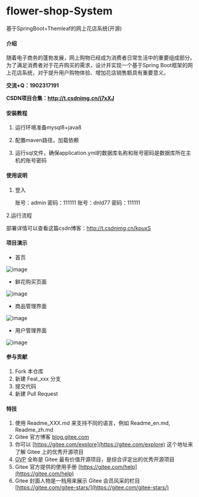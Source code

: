 # flower-shop-System
基于SpringBoot+Themleaf的网上花店系统(开源)

#### 介绍

随着电子商务的蓬勃发展，网上购物已经成为消费者日常生活中的重要组成部分。为了满足消费者对于花卉购买的需求，设计并实现一个基于Spring Boot框架的网上花店系统，对于提升用户购物体验、增加花店销售额具有重要意义。

**交流+Q：1902317191**

**CSDN项目合集：http://t.csdnimg.cn/j7xXJ**


#### 安装教程

1. 运行环境准备mysql8+java8

2. 配置maven路径，加载依赖

3. 运行sql文件，确保application.yml的数据库名称和账号密码是数据库所在主机的账号密码

#### 使用说明

1. 登入

   账号：admin	密码：111111
   账号：dnld77	密码：111111

2.运行流程


部署详情可以查看这篇csdn博客：http://t.csdnimg.cn/kpuxS

#### 项目演示


+ 首页

![image](https://github.com/luooin/flower-shop-System/assets/85004172/5411fb68-43bf-42f2-b2b4-b35e0052ffd3)



+ 鲜花购买页面

![image](https://github.com/luooin/flower-shop-System/assets/85004172/647408df-c8d0-416c-a781-1867c18950cb)



+ 商品管理界面

![image](https://github.com/luooin/flower-shop-System/assets/85004172/996eef52-079c-40bc-8bbe-d73f002b6823)


+ 用户管理界面

![image](https://github.com/luooin/flower-shop-System/assets/85004172/80e4382c-d39a-43ef-b48b-d868b5cf857f)



#### 参与贡献

1.  Fork 本仓库
2.  新建 Feat_xxx 分支
3.  提交代码
4.  新建 Pull Request


#### 特技

1.  使用 Readme\_XXX.md 来支持不同的语言，例如 Readme\_en.md, Readme\_zh.md
2.  Gitee 官方博客 [blog.gitee.com](https://blog.gitee.com)
3.  你可以 [https://gitee.com/explore](https://gitee.com/explore) 这个地址来了解 Gitee 上的优秀开源项目
4.  [GVP](https://gitee.com/gvp) 全称是 Gitee 最有价值开源项目，是综合评定出的优秀开源项目
5.  Gitee 官方提供的使用手册 [https://gitee.com/help](https://gitee.com/help)
6.  Gitee 封面人物是一档用来展示 Gitee 会员风采的栏目 [https://gitee.com/gitee-stars/](https://gitee.com/gitee-stars/)
